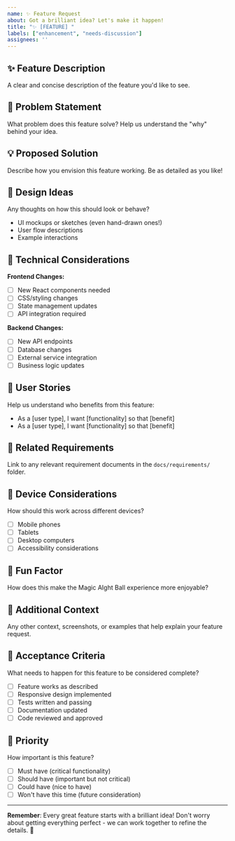 ```yaml
---
name: ✨ Feature Request
about: Got a brilliant idea? Let's make it happen!
title: "✨ [FEATURE] "
labels: ["enhancement", "needs-discussion"]
assignees: ''
---
```


## ✨ Feature Description
A clear and concise description of the feature you'd like to see.

## 🎯 Problem Statement
What problem does this feature solve? Help us understand the "why" behind your idea.

## 💡 Proposed Solution
Describe how you envision this feature working. Be as detailed as you like!

## 🎨 Design Ideas
Any thoughts on how this should look or behave?
- UI mockups or sketches (even hand-drawn ones!)
- User flow descriptions
- Example interactions

## 🔧 Technical Considerations
**Frontend Changes:**
- [ ] New React components needed
- [ ] CSS/styling changes
- [ ] State management updates
- [ ] API integration required

**Backend Changes:**
- [ ] New API endpoints
- [ ] Database changes
- [ ] External service integration
- [ ] Business logic updates

## 🌟 User Stories
Help us understand who benefits from this feature:
- As a [user type], I want [functionality] so that [benefit]
- As a [user type], I want [functionality] so that [benefit]

## 🔗 Related Requirements
Link to any relevant requirement documents in the `docs/requirements/` folder.

## 📱 Device Considerations
How should this work across different devices?
- [ ] Mobile phones
- [ ] Tablets
- [ ] Desktop computers
- [ ] Accessibility considerations

## 🎪 Fun Factor
How does this make the Magic AIght Ball experience more enjoyable?

## 📝 Additional Context
Any other context, screenshots, or examples that help explain your feature request.

## 🎯 Acceptance Criteria
What needs to happen for this feature to be considered complete?
- [ ] Feature works as described
- [ ] Responsive design implemented
- [ ] Tests written and passing
- [ ] Documentation updated
- [ ] Code reviewed and approved

## 🚀 Priority
How important is this feature?
- [ ] Must have (critical functionality)
- [ ] Should have (important but not critical)
- [ ] Could have (nice to have)
- [ ] Won't have this time (future consideration)

---
**Remember**: Every great feature starts with a brilliant idea! Don't worry about getting everything perfect - we can work together to refine the details. 🎉